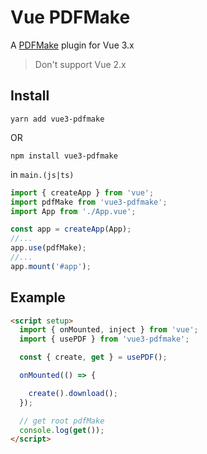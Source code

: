 # Vue PDFMake

A [PDFMake](http://pdfmake.org/#/) plugin for Vue 3.x

> Don't support Vue 2.x

## Install

`yarn add vue3-pdfmake`

OR

`npm install vue3-pdfmake`

in `main.(js|ts)`

```js
import { createApp } from 'vue';
import pdfMake from 'vue3-pdfmake';
import App from './App.vue';

const app = createApp(App);
//...
app.use(pdfMake);
//...
app.mount('#app');
```

## Example

```html
<script setup>
  import { onMounted, inject } from 'vue';
  import { usePDF } from 'vue3-pdfmake';

  const { create, get } = usePDF();

  onMounted(() => {

    create().download();
  });

  // get root pdfMake
  console.log(get());
</script>
```
